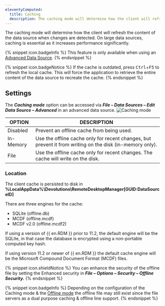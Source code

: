 ```yaml
---
eleventyComputed:
  title: Caching
  description: The caching mode will determine how the client will refresh the content of the data source when changes are detected. On large data sources, caching is essential as it increases performance significantly.
---
```

The caching mode will determine how the client will refresh the content of the data source when changes are detected. On large data sources, caching is essential as it increases performance significantly.

{% snippet icon.badgeInfo %}
This feature is only available when using an [Advanced Data Source](/rdm/windows/data-sources/data-sources-types/advanced-data-sources/).
{% endsnippet %}

{% snippet icon.badgeNotice %}
If the cache is outdated, press <kbd>Ctrl</kbd>+<kbd>F5</kbd> to refresh the local cache. This will force the application to retrieve the entire content of the data source to recreate the cache.
{% endsnippet %}

## Settings

The ***Caching mode*** option can be accessed via ***File – Data Sources – Edit Data Source – Advanced*** in an advanced data source.
![Caching mode](https://cdnweb.devolutions.net/docs/docs_en_rdm_windows_clip3581.png)

| OPTION    | DESCRIPTION |
|-----------|-------------|
| Disabled  | Prevent an offline cache from being used. |
| In-Memory | Use the offline cache only for recent changes, but prevent it from writing on the disk (in-memory only). |
| File      | Use the offline cache only for recent changes. The cache will write on the disk. |

### Location

The client cache is persisted to disk in **%LocalAppData%\Devolutions\RemoteDesktopManager\[GUID:DataSourceID]**

There are three engines for the cache:

* SQLite (offline.db)
* MCDF (offline.mcdf)
* MCDF v2.0 (offline.mcdf2)

If using a version of {{ en.RDM }} prior to 11.2, the default engine will be the SQLite, in that case the database is encrypted using a non-portable computed key hash.

If using version 11.2 or newer of {{ en.RDM }} the default cache engine will be the Microsoft Compound Document Format (MCDF) files.

{% snippet icon.shieldNotice %}
You can enhance the security of the offline file by setting the Enhanced security in ***File – Options – Security – Offline Security.***
{% endsnippet %}

{% snippet icon.badgeInfo %}
Depending on the configuration of the Caching mode & the [Offline mode](/rdm/windows/data-sources/offline-mode/) the offline file may still exist since the file servers as a dual purpose caching & offline line support.
{% endsnippet %}
